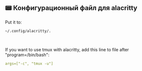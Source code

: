 ## 📟 Конфигурационный файл для alacritty

<p>Put it to:</p> 

```bash
~/.config/alacritty/.
```

<br />

<p>
    If you want to use tmux with alacritty, add this line to file after "program=/bin/bash":
</p>

```yaml
args=["-c", "tmux -u"]
``` 
